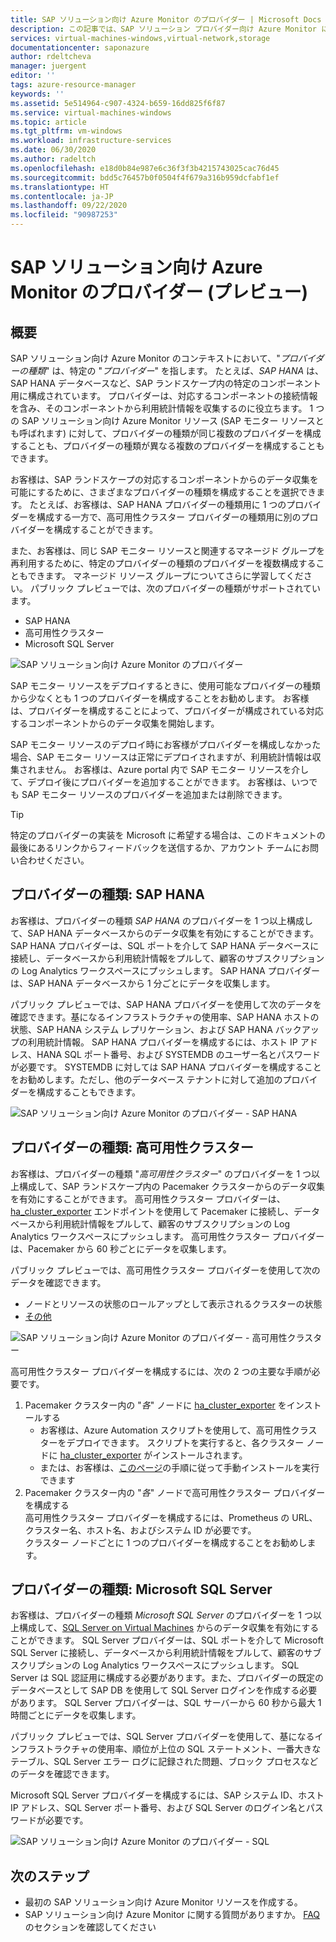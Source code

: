 ```yaml
---
title: SAP ソリューション向け Azure Monitor のプロバイダー | Microsoft Docs
description: この記事では、SAP ソリューション プロバイダー向け Azure Monitor に関してよく寄せられる質問に対する回答を示します
services: virtual-machines-windows,virtual-network,storage
documentationcenter: saponazure
author: rdeltcheva
manager: juergent
editor: ''
tags: azure-resource-manager
keywords: ''
ms.assetid: 5e514964-c907-4324-b659-16dd825f6f87
ms.service: virtual-machines-windows
ms.topic: article
ms.tgt_pltfrm: vm-windows
ms.workload: infrastructure-services
ms.date: 06/30/2020
ms.author: radeltch
ms.openlocfilehash: e18d0b84e987e6c36f3f3b4215743025cac76d45
ms.sourcegitcommit: bdd5c76457b0f0504f4f679a316b959dcfabf1ef
ms.translationtype: HT
ms.contentlocale: ja-JP
ms.lasthandoff: 09/22/2020
ms.locfileid: "90987253"
---
```

# <a name="azure-monitor-for-sap-solutions-providers-preview"></a>SAP ソリューション向け Azure Monitor のプロバイダー (プレビュー)

## <a name="overview"></a>概要  

SAP ソリューション向け Azure Monitor のコンテキストにおいて、"*プロバイダーの種類*" は、特定の "*プロバイダー*" を指します。 たとえば、*SAP HANA* は、SAP HANA データベースなど、SAP ランドスケープ内の特定のコンポーネント用に構成されています。 プロバイダーは、対応するコンポーネントの接続情報を含み、そのコンポーネントから利用統計情報を収集するのに役立ちます。 1 つの SAP ソリューション向け Azure Monitor リソース (SAP モニター リソースとも呼ばれます) に対して、プロバイダーの種類が同じ複数のプロバイダーを構成することも、プロバイダーの種類が異なる複数のプロバイダーを構成することもできます。
   
お客様は、SAP ランドスケープの対応するコンポーネントからのデータ収集を可能にするために、さまざまなプロバイダーの種類を構成することを選択できます。 たとえば、お客様は、SAP HANA プロバイダーの種類用に 1 つのプロバイダーを構成する一方で、高可用性クラスター プロバイダーの種類用に別のプロバイダーを構成することができます。  

また、お客様は、同じ SAP モニター リソースと関連するマネージド グループを再利用するために、特定のプロバイダーの種類のプロバイダーを複数構成することもできます。 マネージド リソース グループについてさらに学習してください。 パブリック プレビューでは、次のプロバイダーの種類がサポートされています。   
- SAP HANA
- 高可用性クラスター
- Microsoft SQL Server

![SAP ソリューション向け Azure Monitor のプロバイダー](./media/azure-monitor-sap/azure-monitor-providers.png)

SAP モニター リソースをデプロイするときに、使用可能なプロバイダーの種類から少なくとも 1 つのプロバイダーを構成することをお勧めします。 お客様は、プロバイダーを構成することによって、プロバイダーが構成されている対応するコンポーネントからのデータ収集を開始します。   

SAP モニター リソースのデプロイ時にお客様がプロバイダーを構成しなかった場合、SAP モニター リソースは正常にデプロイされますが、利用統計情報は収集されません。 お客様は、Azure portal 内で SAP モニター リソースを介して、デプロイ後にプロバイダーを追加することができます。 お客様は、いつでも SAP モニター リソースのプロバイダーを追加または削除できます。

> [!Tip]
> 特定のプロバイダーの実装を Microsoft に希望する場合は、このドキュメントの最後にあるリンクからフィードバックを送信するか、アカウント チームにお問い合わせください。  

## <a name="provider-type-sap-hana"></a>プロバイダーの種類: SAP HANA

お客様は、プロバイダーの種類 *SAP HANA* のプロバイダーを 1 つ以上構成して、SAP HANA データベースからのデータ収集を有効にすることができます。 SAP HANA プロバイダーは、SQL ポートを介して SAP HANA データベースに接続し、データベースから利用統計情報をプルして、顧客のサブスクリプションの Log Analytics ワークスペースにプッシュします。 SAP HANA プロバイダーは、SAP HANA データベースから 1 分ごとにデータを収集します。  

パブリック プレビューでは、SAP HANA プロバイダーを使用して次のデータを確認できます。基になるインフラストラクチャの使用率、SAP HANA ホストの状態、SAP HANA システム レプリケーション、および SAP HANA バックアップの利用統計情報。 SAP HANA プロバイダーを構成するには、ホスト IP アドレス、HANA SQL ポート番号、および SYSTEMDB のユーザー名とパスワードが必要です。 SYSTEMDB に対しては SAP HANA プロバイダーを構成することをお勧めします。ただし、他のデータベース テナントに対して追加のプロバイダーを構成することもできます。

![SAP ソリューション向け Azure Monitor のプロバイダー - SAP HANA](./media/azure-monitor-sap/azure-monitor-providers-hana.png)

## <a name="provider-type-high-availability-cluster"></a>プロバイダーの種類: 高可用性クラスター
お客様は、プロバイダーの種類 "*高可用性クラスター*" のプロバイダーを 1 つ以上構成して、SAP ランドスケープ内の Pacemaker クラスターからのデータ収集を有効にすることができます。 高可用性クラスター プロバイダーは、[ha_cluster_exporter](https://github.com/ClusterLabs/ha_cluster_exporter) エンドポイントを使用して Pacemaker に接続し、データベースから利用統計情報をプルして、顧客のサブスクリプションの Log Analytics ワークスペースにプッシュします。 高可用性クラスター プロバイダーは、Pacemaker から 60 秒ごとにデータを収集します。  

パブリック プレビューでは、高可用性クラスター プロバイダーを使用して次のデータを確認できます。   
 - ノードとリソースの状態のロールアップとして表示されるクラスターの状態 
 - [その他](https://github.com/ClusterLabs/ha_cluster_exporter/blob/master/doc/metrics.md) 

![SAP ソリューション向け Azure Monitor のプロバイダー - 高可用性クラスター](./media/azure-monitor-sap/azure-monitor-providers-pacemaker-cluster.png)

高可用性クラスター プロバイダーを構成するには、次の 2 つの主要な手順が必要です。 
1. Pacemaker クラスター内の "*各*" ノードに [ha_cluster_exporter](https://github.com/ClusterLabs/ha_cluster_exporter) をインストールする 
    - お客様は、Azure Automation スクリプトを使用して、高可用性クラスターをデプロイできます。 スクリプトを実行すると、各クラスター ノードに [ha_cluster_exporter](https://github.com/ClusterLabs/ha_cluster_exporter) がインストールされます。  
    - または、お客様は、[このページ](https://github.com/ClusterLabs/ha_cluster_exporter)の手順に従って手動インストールを実行できます 
2. Pacemaker クラスター内の "*各*" ノードで高可用性クラスター プロバイダーを構成する  
  高可用性クラスター プロバイダーを構成するには、Prometheus の URL、クラスター名、ホスト名、およびシステム ID が必要です。   
  クラスター ノードごとに 1 つのプロバイダーを構成することをお勧めします。   

## <a name="provider-type-microsoft-sql-server"></a>プロバイダーの種類: Microsoft SQL Server

お客様は、プロバイダーの種類 *Microsoft SQL Server* のプロバイダーを 1 つ以上構成して、[SQL Server on Virtual Machines](https://azure.microsoft.com/services/virtual-machines/sql-server/) からのデータ収集を有効にすることができます。 SQL Server プロバイダーは、SQL ポートを介して Microsoft SQL Server に接続し、データベースから利用統計情報をプルして、顧客のサブスクリプションの Log Analytics ワークスペースにプッシュします。 SQL Server は SQL 認証用に構成する必要があります。また、プロバイダーの既定のデータベースとして SAP DB を使用して SQL Server ログインを作成する必要があります。 SQL Server プロバイダーは、SQL サーバーから 60 秒から最大 1 時間ごとにデータを収集します。  

パブリック プレビューでは、SQL Server プロバイダーを使用して、基になるインフラストラクチャの使用率、順位が上位の SQL ステートメント、一番大きなテーブル、SQL Server エラー ログに記録された問題、ブロック プロセスなどのデータを確認できます。  

Microsoft SQL Server プロバイダーを構成するには、SAP システム ID、ホスト IP アドレス、SQL Server ポート番号、および SQL Server のログイン名とパスワードが必要です。

![SAP ソリューション向け Azure Monitor のプロバイダー - SQL](./media/azure-monitor-sap/azure-monitor-providers-sql.png)

## <a name="next-steps"></a>次のステップ

- 最初の SAP ソリューション向け Azure Monitor リソースを作成する。
- SAP ソリューション向け Azure Monitor に関する質問がありますか。 [FAQ](./azure-monitor-faq.md) のセクションを確認してください
